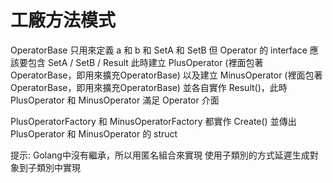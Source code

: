 # 工廠方法模式 

OperatorBase 只用來定義 a 和 b 和 SetA 和 SetB
但 Operator 的 interface 應該要包含 SetA / SetB / Result
此時建立 PlusOperator (裡面包著OperatorBase，即用來擴充OperatorBase)
以及建立 MinusOperator (裡面包著OperatorBase，即用來擴充OperatorBase)
並各自實作 Result()，此時 PlusOperator 和 MinusOperator 滿足 Operator 介面

PlusOperatorFactory 和 MinusOperatorFactory 都實作 Create()
並傳出 PlusOperator 和 MinusOperator 的 struct

提示:
Golang中沒有繼承，所以用匿名組合來實現
使用子類別的方式延遲生成對象到子類別中實現
